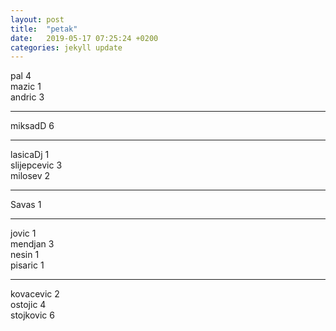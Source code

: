 ```yaml
---
layout: post
title:  "petak"
date:   2019-05-17 07:25:24 +0200
categories: jekyll update
---
```


pal 4  
mazic 1  
andric 3 

***

miksadD 6  

***

lasicaDj 1  
slijepcevic 3  
milosev 2  

***

Savas 1  

***

jovic 1  
mendjan 3  
nesin 1  
pisaric 1  

***

kovacevic 2  
ostojic 4  
stojkovic 6  